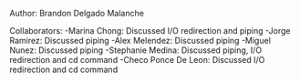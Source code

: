 Author: Brandon Delgado Malanche

Collaborators:
    -Marina Chong: Discussed I/O redirection and piping
    -Jorge Ramirez: Discussed piping
    -Alex Melendez: Discussed piping
    -Miguel Nunez: Discussed piping
    -Stephanie Medina: Discussed piping, I/O redirection and cd command
    -Checo Ponce De Leon: Discussed I/O redirection and cd command
